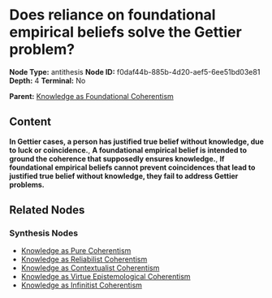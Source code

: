 # Does reliance on foundational empirical beliefs solve the Gettier problem?

**Node Type:** antithesis
**Node ID:** f0daf44b-885b-4d20-aef5-6ee51bd03e81
**Depth:** 4
**Terminal:** No

**Parent:** [Knowledge as Foundational Coherentism](knowledge-as-foundational-coherentism-synthesis-3f4dc615-d6ea-4f76-af5b-cd12d5fee831.md)

## Content

**In Gettier cases, a person has justified true belief without knowledge, due to luck or coincidence.**, **A foundational empirical belief is intended to ground the coherence that supposedly ensures knowledge.**, **If foundational empirical beliefs cannot prevent coincidences that lead to justified true belief without knowledge, they fail to address Gettier problems.**

## Related Nodes

### Synthesis Nodes

- [Knowledge as Pure Coherentism](knowledge-as-pure-coherentism-synthesis-a9755ded-e1c1-45dd-ad49-7a097289ed10.md)
- [Knowledge as Reliabilist Coherentism](knowledge-as-reliabilist-coherentism-synthesis-92014065-8d7d-4def-96c1-8984cf40ea62.md)
- [Knowledge as Contextualist Coherentism](knowledge-as-contextualist-coherentism-synthesis-65d822b3-740d-4975-9644-23c588d305b9.md)
- [Knowledge as Virtue Epistemological Coherentism](knowledge-as-virtue-epistemological-coherentism-synthesis-591bd53e-14d8-4932-9457-8284097d1cc9.md)
- [Knowledge as Infinitist Coherentism](knowledge-as-infinitist-coherentism-synthesis-442c55db-14af-4185-9d39-64ec952f0bf7.md)
